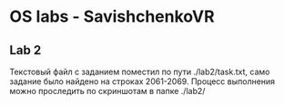 # OS labs - SavishchenkoVR

## Lab 2
Текстовый файл с заданием поместил по пути ./lab2/task.txt, само задание было найдено на строках 2061-2069. Процесс выполнения можно проследить по скриншотам в папке ./lab2/
